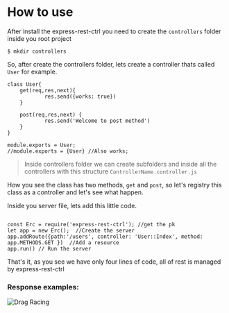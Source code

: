 # How to use

After install the express-rest-ctrl you need to create the `controllers` folder inside you root project

```
$ mkdir controllers
```

So, after create the controllers folder, lets create a controller thats called `User` for example.


```
class User{
    get(req,res,next){
            res.send({works: true})
    }

    post(req,res,next) {
            res.send('Welcome to post method')
    }
}

module.exports = User;
//module.exports = {User} //Also works;
```

>Inside controllers folder we can create subfolders and inside all the controllers with this structure `ControllerName.controller.js`

How you see the class has two methods, `get` and `post`, so let's registry this class as a controller and let's see what happen.


Inside you server file, lets add this little code.
```

const Erc = require('express-rest-ctrl'); //get the pk
let app = new Erc();  //Create the server
app.addRoute({path:'/users', controller: 'User::Index', method: app.METHODS.GET })  //Add a resource
app.run() // Run the server

```

That's it, as you see we have only four lines of code, all of rest is managed by express-rest-ctrl


### Response examples:
![Drag Racing](https://i.ibb.co/3MfbJ1c/server-Test-Resource.png)